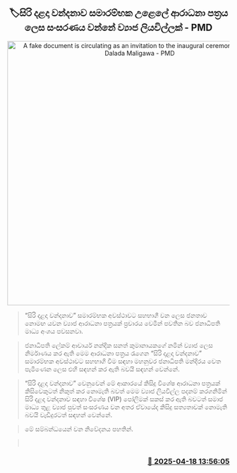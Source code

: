 <p align='center'><b><h2 align='center' title='A fake document is circulating as an invitation to the inaugural ceremony of the Sri Dalada Maligawa - PMD'>🏷සිරි දළදා වන්දනාව සමාරම්භක උළෙලේ ආරාධනා පත්‍රය ලෙස සංසරණය වන්නේ ව්‍යාජ ලියවිල්ලක් - PMD</h2></b></p>
<p align='center'><img src='https://helakuru.sgp1.cdn.digitaloceanspaces.com/esana/images/lib/pmd-fake-news-dalada.jpg' width='600' alt='A fake document is circulating as an invitation to the inaugural ceremony of the Sri Dalada Maligawa - PMD'></p>

> “සිරි දළදා වන්දනාව” සමාරම්භක අවස්ථාවට සහභාගී වන ලෙස ජනතාව නොමඟ යවන ව්‍යාජ ආරාධනා පත්‍රයක් ප්‍රචාරය වෙමින් පවතින බව ජනාධිපති මාධ්‍ය අංශය පවසනවා.

> ජනාධිපති ලේකම් ආචාර්ය නන්දික සනත් කුමානායකගේ නමින් ව්‍යාජ ලෙස නිර්මාණය කර ඇති මෙම ආරාධනා පත්‍රය රැගෙන “සිරි දළදා වන්දනාව” සමාරම්භක අවස්ථාවට සහභාගි වීම සඳහා මහනුවර ජනාධිපති මන්දිරය වෙත පැමිණෙන ලෙස එහි සඳහන් කර ඇති බවයි සඳහන් වෙන්න‍ේ.

> “සිරි දළදා වන්දනාව” වෙනුවෙන් මේ ආකාරයේ කිසිදු විශේෂ ආරාධනා පත්‍රයක් කිසිවෙකුටත් නිකුත් කර නොමැති බවත් මෙම ව්‍යාජ ලියවිල්ල පදනම් කරගනිමින් සිරි දළදා වන්දනාව සඳහා විශේෂ (VIP) පෝලිමක් සකස් කර ඇති බවටත් සමාජ මාධ්‍ය තුළ ව්‍යාජ පුවත් සංසරණය වන අතර ඒවායේද කිසිදු සත්‍යතාවක් නොමැති බවයි වැඩිදුරටත් සඳහන් වෙන්නේ.

> මේ සම්බන්ධයෙන් වන නිවේදනය පහතින්.

>  



<h3 align='right'><a href='https://www.helakuru.lk/esana/p/109322/'>📅 2025-04-18 13:56:05</a></h3>
